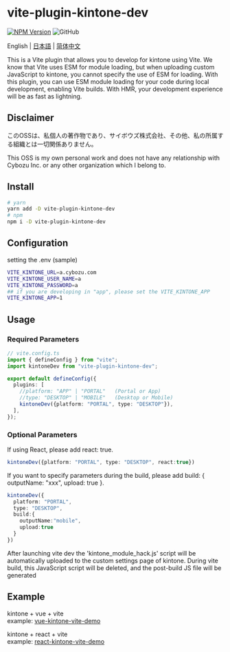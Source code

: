 # vite-plugin-kintone-dev

[![NPM Version](https://img.shields.io/npm/dt/vite-plugin-kintone-dev)](https://www.npmjs.com/package/vite-plugin-kintone-dev)
![GitHub](https://img.shields.io/github/license/GuSanle/vite-plugin-kintone-dev)

English | [日本語](https://github.com/GuSanle/vite-plugin-kintone-dev/blob/main/README.ja.md) | [简体中文](https://github.com/GuSanle/vite-plugin-kintone-dev/blob/main/README.zh-CN.md)

This is a Vite plugin that allows you to develop for kintone using Vite. We know that Vite uses ESM for module loading, but when uploading custom JavaScript to kintone, you cannot specify the use of ESM for loading. With this plugin, you can use ESM module loading for your code during local development, enabling Vite builds. With HMR, your development experience will be as fast as lightning.

## Disclaimer

このOSSは、私個人の著作物であり、サイボウズ株式会社、その他、私の所属する組織とは一切関係ありません。
 
This OSS is my own personal work and does not have any relationship with Cybozu Inc. or any other organization which I belong to.

## Install

```sh
# yarn
yarn add -D vite-plugin-kintone-dev
# npm
npm i -D vite-plugin-kintone-dev
```

## Configuration
setting the .env (sample)
```sh
VITE_KINTONE_URL=a.cybozu.com
VITE_KINTONE_USER_NAME=a
VITE_KINTONE_PASSWORD=a
## if you are developing in "app", please set the VITE_KINTONE_APP
VITE_KINTONE_APP=1
```

## Usage

### Required Parameters
```ts
// vite.config.ts
import { defineConfig } from "vite";
import kintoneDev from "vite-plugin-kintone-dev";

export default defineConfig({
  plugins: [
    //platform: "APP" | "PORTAL"   (Portal or App)
    //type: "DESKTOP" | "MOBILE"   (Desktop or Mobile)
    kintoneDev({platform: "PORTAL", type: "DESKTOP"}),
  ],
});
```
### Optional Parameters
If using React, please add react: true.
```ts
kintoneDev({platform: "PORTAL", type: "DESKTOP", react:true})
```
If you want to specify parameters during the build, please add build: { outputName: "xxx", upload: true }.
```ts
kintoneDev({
  platform: "PORTAL",
  type: "DESKTOP",
  build:{
    outputName:"mobile",
    upload:true
  }
})
```
    
After launching vite dev the 'kintone_module_hack.js' script will be automatically uploaded to the custom settings page of kintone. During vite build, this JavaScript script will be deleted, and the post-build JS file will be generated


## Example
kintone + vue + vite   
example: [vue-kintone-vite-demo](https://github.com/GuSanle/vite-plugin-kintone-dev/tree/main/example/vue-kintone-vite-demo)

kintone + react + vite   
example: [react-kintone-vite-demo](https://github.com/GuSanle/vite-plugin-kintone-dev/tree/main/example/react-kintone-vite-demo)






